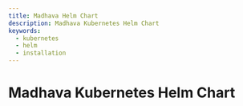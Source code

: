 ```yaml
---
title: Madhava Helm Chart
description: Madhava Kubernetes Helm Chart
keywords:
  - kubernetes
  - helm
  - installation
---
```


# Madhava Kubernetes Helm Chart


